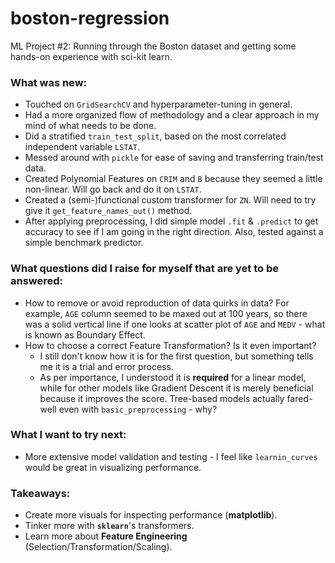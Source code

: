 # boston-regression
ML Project #2: Running through the Boston dataset and getting some hands-on experience with sci-kit learn.

### What was new:
* Touched on `GridSearchCV` and hyperparameter-tuning in general.
* Had a more organized flow of methodology and a clear approach in my mind of what needs to be done.
* Did a stratified `train_test_split`, based on the most correlated independent variable `LSTAT`.
* Messed around with `pickle` for ease of saving and transferring train/test data.
* Created Polynomial Features on `CRIM` and `B` because they seemed a little non-linear. Will go back and do it on `LSTAT`.
* Created a (semi-)functional custom transformer for `ZN`. Will need to try give it `get_feature_names_out()` method.
* After applying preprocessing, I did simple model `.fit` & `.predict` to get accuracy to see if I am going in the right direction. Also, tested against a simple benchmark predictor.

### What questions did I raise for myself that are yet to be answered:
* How to remove or avoid reproduction of data quirks in data? For example, `AGE` column seemed to be maxed out at 100 years, so there was a solid vertical line if one looks at scatter plot of `AGE` and `MEDV` - what is known as Boundary Effect.
* How to choose a correct Feature Transformation? Is it even important?
  * I still don't know how it is for the first question, but something tells me it is a trial and error process.
  * As per importance, I understood it is **required** for a linear model, while for other models like Gradient Descent it is merely beneficial because it improves the score. Tree-based models actually fared-well even with `basic_preprocessing` - why?

### What I want to try next:
* More extensive model validation and testing - I feel like `learnin_curves` would be great in visualizing performance.

### Takeaways:
- Create more visuals for inspecting performance (**matplotlib**).
- Tinker more with **`sklearn`**'s transformers.
- Learn more about **Feature Engineering** (Selection/Transformation/Scaling).

